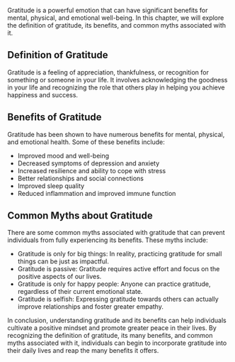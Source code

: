 
Gratitude is a powerful emotion that can have significant benefits for mental, physical, and emotional well-being. In this chapter, we will explore the definition of gratitude, its benefits, and common myths associated with it.

Definition of Gratitude
-----------------------

Gratitude is a feeling of appreciation, thankfulness, or recognition for something or someone in your life. It involves acknowledging the goodness in your life and recognizing the role that others play in helping you achieve happiness and success.

Benefits of Gratitude
---------------------

Gratitude has been shown to have numerous benefits for mental, physical, and emotional health. Some of these benefits include:

* Improved mood and well-being
* Decreased symptoms of depression and anxiety
* Increased resilience and ability to cope with stress
* Better relationships and social connections
* Improved sleep quality
* Reduced inflammation and improved immune function

Common Myths about Gratitude
----------------------------

There are some common myths associated with gratitude that can prevent individuals from fully experiencing its benefits. These myths include:

* Gratitude is only for big things: In reality, practicing gratitude for small things can be just as impactful.
* Gratitude is passive: Gratitude requires active effort and focus on the positive aspects of our lives.
* Gratitude is only for happy people: Anyone can practice gratitude, regardless of their current emotional state.
* Gratitude is selfish: Expressing gratitude towards others can actually improve relationships and foster greater empathy.

In conclusion, understanding gratitude and its benefits can help individuals cultivate a positive mindset and promote greater peace in their lives. By recognizing the definition of gratitude, its many benefits, and common myths associated with it, individuals can begin to incorporate gratitude into their daily lives and reap the many benefits it offers.
